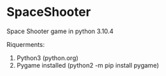 # SpaceShooter

Space Shooter game in python 3.10.4

Riquerments:
  1) Python3 (python.org)
  2) Pygame installed (python2 -m pip install pygame)
